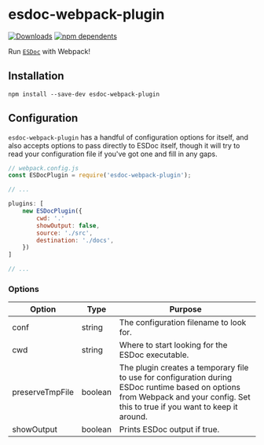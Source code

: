 # esdoc-webpack-plugin
[![Downloads](https://badgen.net/npm/dt/esdoc-webpack-plugin)](https://www.npmjs.com/package/esdoc-webpack-plugin)
[![npm dependents](https://badgen.net/npm/dependents/esdoc-webpack-plugin)](https://www.npmjs.com/package/esdoc-webpack-plugin)

Run [`ESDoc`](https://esdoc.org) with Webpack!

## Installation
```
npm install --save-dev esdoc-webpack-plugin
```

## Configuration

`esdoc-webpack-plugin` has a handful of configuration options for itself, and
also accepts options to pass directly to ESDoc itself, though it will try to
read your configuration file if you've got one and fill in any gaps.

```js
// webpack.config.js
const ESDocPlugin = require('esdoc-webpack-plugin');

// ...

plugins: [
    new ESDocPlugin({
        cwd: '.'
        showOutput: false,
        source: './src',
        destination: './docs',
    })
]

// ...
```

### Options

Option          | Type    | Purpose
--------------- | ------- | --------------------------------------------------------------
conf            | string  | The configuration filename to look for.
cwd             | string  | Where to start looking for the ESDoc executable.
preserveTmpFile | boolean | The plugin creates a temporary file to use for configuration during ESDoc runtime based on options from Webpack and your config. Set this to true if you want to keep it around.
showOutput      | boolean | Prints ESDoc output if true.

